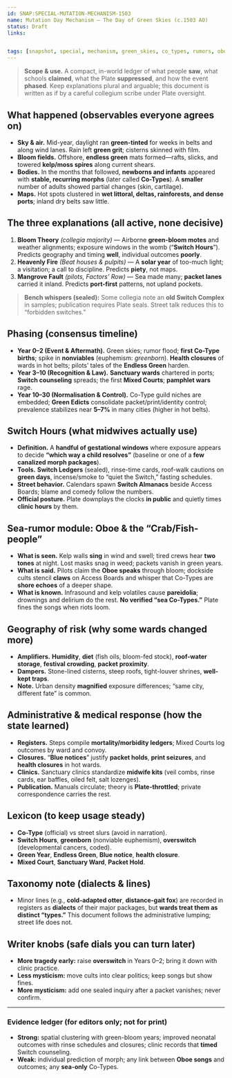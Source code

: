 ```yaml
---
id: SNAP:SPECIAL-MUTATION-MECHANISM-1503
name: Mutation Day Mechanism — The Day of Green Skies (c.1503 AO)
status: Draft
links:


tags: [snapshot, special, mechanism, green_skies, co_types, rumors, oboe, plate, steps, switch_hours]
---
```


> **Scope & use.** A compact, in-world ledger of what people **saw**, what schools **claimed**, what the Plate **suppressed**, and how the event **phased**. Keep explanations plural and arguable; this document is written as if by a careful collegium scribe under Plate oversight.

## What happened (observables everyone agrees on)
- **Sky & air.** Mid-year, daylight ran **green-tinted** for weeks in belts and along wind lanes. Rain left **green grit**; cisterns skinned with film.  
- **Bloom fields.** Offshore, **endless green** mats formed—rafts, slicks, and towered **kelp/moss spires** along current shears.  
- **Bodies.** In the months that followed, **newborns and infants** appeared with **stable, recurring morphs** (later called **Co-Types**). A **smaller** number of adults showed partial changes (skin, cartilage).  
- **Maps.** Hot spots clustered in **wet littoral, deltas, rainforests, and dense ports**; inland dry belts saw little.

## The three explanations (all active, none decisive)
1) **Bloom Theory** *(collegia majority)* — Airborne **green-bloom motes** and weather alignments; exposure windows in the womb (“**Switch Hours**”). Predicts geography and timing **well**, individual outcomes **poorly**.  
2) **Heavenly Fire** *(Beat houses & pulpits)* — A **solar year** of too-much light; a visitation; a call to discipline. Predicts **piety**, not maps.  
3) **Mangrove Fault** *(pilots, Factors’ Row)* — Sea made many; **packet lanes** carried it inland. Predicts **port-first** patterns, not upland pockets.

> **Bench whispers (sealed):** Some collegia note an **old Switch Complex** in samples; publication requires Plate seals. Street talk reduces this to “forbidden switches.”

## Phasing (consensus timeline)
- **Year 0–2 (Event & Aftermath).** Green skies; rumor flood; **first Co-Type births**; spike in **nonviables** (euphemism: *greenborn*). **Health closures** of wards in hot belts; pilots’ tales of the **Endless Green** harden.  
- **Year 3–10 (Recognition & Law).** **Sanctuary wards** chartered in ports; **Switch counseling** spreads; the first **Mixed Courts**; **pamphlet wars** rage.  
- **Year 10–30 (Normalisation & Control).** Co-Type guild niches are embedded; **Green Edicts** consolidate packet/print/identity control; prevalence stabilizes near **5–7%** in many cities (higher in hot belts).

## Switch Hours (what midwives actually use)
- **Definition.** A **handful of gestational windows** where exposure appears to decide **“which way a child resolves”** (baseline or one of a **few canalized morph packages**).  
- **Tools.** **Switch Ledgers** (sealed), rinse-time cards, roof-walk cautions on **green days**, incense/smoke to “quiet the Switch,” fasting schedules.  
- **Street behavior.** Calendars spawn **Switch Almanacs** beside Access Boards; blame and comedy follow the numbers.  
- **Official posture.** Plate downplays the clocks **in public** and quietly times **clinic hours** by them.

## Sea-rumor module: Oboe & the “Crab/Fish-people”
- **What is seen.** Kelp walls **sing** in wind and swell; tired crews hear **two tones** at night. Lost masks snag in weed; packets vanish in green years.  
- **What is said.** Pilots claim the **Oboe speaks** through bloom; dockside cults stencil **claws** on Access Boards and whisper that Co-Types are **shore echoes** of a deeper shape.  
- **What is known.** Infrasound and kelp volatiles cause **pareidolia**; drownings and delirium do the rest. **No verified “sea Co-Types.”** Plate fines the songs when riots loom.

## Geography of risk (why some wards changed more)
- **Amplifiers.** **Humidity**, **diet** (fish oils, bloom-fed stock), **roof-water storage**, **festival crowding**, **packet proximity**.  
- **Dampers.** Stone-lined cisterns, steep roofs, tight-louver shrines, **well-kept traps**.  
- **Note.** Urban density **magnified** exposure differences; “same city, different fate” is common.

## Administrative & medical response (how the state learned)
- **Registers.** Steps compile **mortality/morbidity ledgers**; Mixed Courts log outcomes by ward and convoy.  
- **Closures.** “**Blue notices**” justify **packet holds**, **print seizures**, and **health closures** in hot wards.  
- **Clinics.** Sanctuary clinics standardize **midwife kits** (veil combs, rinse cards, ear baffles, oiled felt, salt lozenges).  
- **Publication.** Manuals circulate; theory is **Plate-throttled**; private correspondence carries the rest.

## Lexicon (to keep usage steady)
- **Co-Type** (official) vs street slurs (avoid in narration).  
- **Switch Hours**, **greenborn** (nonviable euphemism), **overswitch** (developmental cancers, coded).  
- **Green Year**, **Endless Green**, **Blue notice**, **health closure**.  
- **Mixed Court**, **Sanctuary Ward**, **Packet Hold**.

## Taxonomy note (dialects & lines)
- Minor lines (e.g., **cold-adapted otter**, **distance-gait fox**) are recorded in registers as **dialects** of their major packages, but **wards treat them as distinct “types.”** This document follows the administrative lumping; street life does not.

## Writer knobs (safe dials you can turn later)
- **More tragedy early:** raise **overswitch** in Years 0–2; bring it down with clinic practice.  
- **Less mysticism:** move cults into clear politics; keep songs but show fines.  
- **More mysticism:** add one sealed inquiry after a packet vanishes; never confirm.

---
### Evidence ledger (for editors only; not for print)
- **Strong:** spatial clustering with green-bloom years; improved neonatal outcomes with rinse schedules and closures; clinic records that **timed** Switch counseling.  
- **Weak:** individual prediction of morph; any link between **Oboe songs** and outcomes; any **sea-only** Co-Types.
